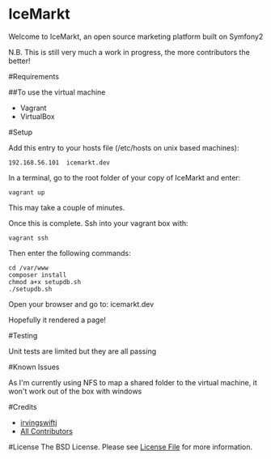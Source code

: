 IceMarkt
========================

Welcome to IceMarkt, an open source marketing platform built on Symfony2

N.B. This is still very much a work in progress, the more contributors the better!

#Requirements

##To use the virtual machine
* Vagrant
* VirtualBox

#Setup

Add this entry to your hosts file (/etc/hosts on unix based machines):

`192.168.56.101  icemarkt.dev`

In a terminal, go to the root folder of your copy of IceMarkt and enter:

`vagrant up`

This may take a couple of minutes.

Once this is complete. Ssh into your vagrant box with:

`vagrant ssh`

Then enter the following commands:

```
cd /var/www
composer install
chmod a+x setupdb.sh
./setupdb.sh
```

Open your browser and go to: icemarkt.dev

Hopefully it rendered a page!

#Testing

Unit tests are limited but they are all passing

#Known Issues

As I'm currently using NFS to map a shared folder to the virtual machine, it won't work out of the box with windows


#Credits
- [irvingswiftj](https://github.com/:irvingswiftj)
- [All Contributors](https://github.com/irvingswiftj/icemarkt/contributors)

#License
The BSD License. Please see [License File](https://github.com/irvingswiftj/iceMarkt/blob/master/LICENSE) for more information.